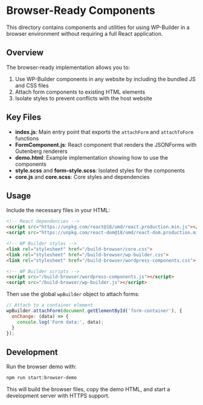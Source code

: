 # Browser-Ready Components

This directory contains components and utilities for using WP-Builder in a browser environment without requiring a full React application.

## Overview

The browser-ready implementation allows you to:

1. Use WP-Builder components in any website by including the bundled JS and CSS files
2. Attach form components to existing HTML elements
3. Isolate styles to prevent conflicts with the host website

## Key Files

- **index.js**: Main entry point that exports the `attachForm` and `attachToForm` functions
- **FormComponent.js**: React component that renders the JSONForms with Gutenberg renderers
- **demo.html**: Example implementation showing how to use the components
- **style.scss** and **form-style.scss**: Isolated styles for the components
- **core.js** and **core.scss**: Core styles and dependencies

## Usage

Include the necessary files in your HTML:

```html
<!-- React dependencies -->
<script src="https://unpkg.com/react@18/umd/react.production.min.js"></script>
<script src="https://unpkg.com/react-dom@18/umd/react-dom.production.min.js"></script>

<!-- WP Builder styles -->
<link rel="stylesheet" href="/build-browser/core.css">
<link rel="stylesheet" href="/build-browser/wp-builder.css">
<link rel="stylesheet" href="/build-browser/wordpress-components.css">

<!-- WP Builder scripts -->
<script src="/build-browser/wordpress-components.js"></script>
<script src="/build-browser/wp-builder.js"></script>
```

Then use the global `wpBuilder` object to attach forms:

```javascript
// Attach to a container element
wpBuilder.attachForm(document.getElementById('form-container'), {
  onChange: (data) => {
    console.log('Form data:', data);
  }
});
```

## Development

Run the browser demo with:

```bash
npm run start:browser-demo
```

This will build the browser files, copy the demo HTML, and start a development server with HTTPS support.
